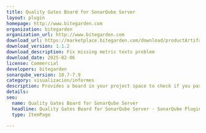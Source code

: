 ```yaml
---
title: Quality Gates Board for SonarQube Server
layout: plugin
homepage: http://www.bitegarden.com
organization: bitegarden
organization_url: http://www.bitegarden.com
download_url: https://marketplace.bitegarden.com/download/productArtifact?productName=bitegarden-sonarqube-quality-gates-board&productVersion=1.1.2&productFileExt=jar&customerEmail=sonarplugins@gmail.com&customerName=sonarqube&customerSurnames=marketplace&customerCompany=bitegarden
download_version: 1.1.2
download_description: Fix missing metric texts problem
download_date: 2025-02-06
license: Commercial
developers: bitegarden
sonarqube_version: 10.7-7.9
category: visualización/informes
description: Provides a board in your project space to check if you pass or fail a given set of quality gates
details: 
seo:
  name: Quality Gates Board for SonarQube Server
  headline: Quality Gates Board for SonarQube Server - SonarQube Plugin
  type: ItemPage

---
```

